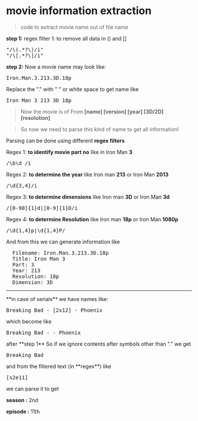 movie information extraction
====================

>code to extract movie name out of file name

**step 1:** regex filter 1: to remove all data in () and []
<pre>
"/\(.*?\)/i"
"/\[.*?\]/i"
</pre>


**step 2:** Now a movie name may look like:
<pre>Iron.Man.3.213.3D.18p</pre>

Replace the "." with " " or white space to get name like
<pre>Iron Man 3 213 3D 18p</pre>

>Now the movie is of From **[name] [version] [year] [3D/2D] [resolution]**

>So now we need to parse this kind of name to get all information!

Parsing can be done using different **regex filters**

Regex 1: **to identify movie part no** like in Iron Man **3**
<pre>/\b\d /i</pre>
Regex 2: **to determine the year** like Iron man **213** or Iron Man **2013**
<pre>/\d{3,4}/i</pre>
Regex 3: **to determine dimensions** like Iron man **3D** or Iron Man **3d**
<pre>/[0-90]{1}d|[0-9]{1}D/i</pre>
Regex 4: **to determine Resolution** like Iron man **18p** or Iron Man **1080p**
<pre>/\d{1,4}p|\d{1,4}P/</pre>

And from this we can generate information like
<pre>
  Filename: Iron.Man.3.213.3D.18p
  Title: Iron Man 3
  Part: 3
  Year: 213
  Resolution: 18p
  Dimension: 3D
</pre>

<hr>
**in case of serials** we have names like:
<pre>Breaking Bad - [2x12] - Phoenix</pre>
which become like
<pre>Breaking Bad - - Phoenix</pre>
after **step 1**
So if we ignore contents after symbols other than "." we get
<pre>Breaking Bad</pre>
and from the filtered text (in **regex**) like
<pre>[s2e11]</pre>
we can parse it to get

**season :** 2nd

**episode :** 11th

